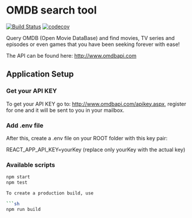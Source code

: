 # OMDB search tool

[![Build Status](https://travis-ci.org/GeoDoo/omdb.svg?branch=master)](https://travis-ci.org/GeoDoo/omdb) [![codecov](https://codecov.io/gh/GeoDoo/omdb/branch/master/graph/badge.svg)](https://codecov.io/gh/GeoDoo/omdb)

Query OMDB (Open Movie DataBase) and find movies, TV series and episodes or even games that you have been seeking forever with ease!

The API can be found here: http://www.omdbapi.com

## Application Setup

### Get your API KEY

To get your API KEY go to: http://www.omdbapi.com/apikey.aspx, register for one and it will be sent to you in your mailbox. 

### Add .env file

After this, create a .env file on your ROOT folder with this key pair:

REACT_APP_API_KEY=yourKey (replace only yourKey with the actual key)

### Available scripts

```sh
npm start
npm test

To create a production build, use 

```sh
npm run build